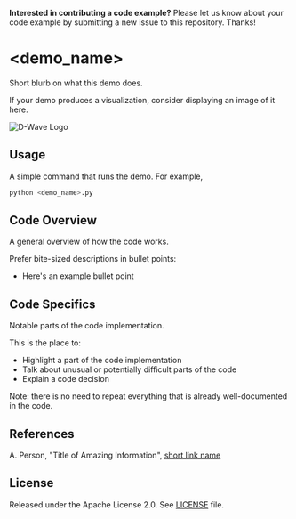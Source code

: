 **Interested in contributing a code example?** Please let us know about your
code example by submitting a new issue to this repository. Thanks!

<!-- Before submitting your code, please delete the above code contribution
instructions and this comment as they will not be relevant in your code 
example README.rst.-->

# <demo_name>

Short blurb on what this demo does.

If your demo produces a visualization, consider displaying an image of it here.

![D-Wave Logo](dwave_logo.png)

## Usage

A simple command that runs the demo. For example,

```bash
python <demo_name>.py
```

## Code Overview

A general overview of how the code works.

Prefer bite-sized descriptions in bullet points:

* Here's an example bullet point

## Code Specifics

Notable parts of the code implementation.

This is the place to:

* Highlight a part of the code implementation
* Talk about unusual or potentially difficult parts of the code
* Explain a code decision

Note: there is no need to repeat everything that is already well-documented in
the code.

## References

A. Person, "Title of Amazing Information", [short link
name](https://example.com/)

## License

Released under the Apache License 2.0. See [LICENSE](LICENSE) file.
